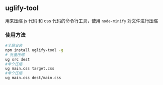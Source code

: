 ## uglify-tool

用来压缩 js 代码 和 css 代码的命令行工具，使用 `node-minify` 对文件进行压缩

### 使用方法

```bash
#全局安装
npm install uglify-tool -g
# 批量压缩
ug src dest
#单个压缩
ug main.css target.css
#单个压缩
ug main.css dest/main.css
```
